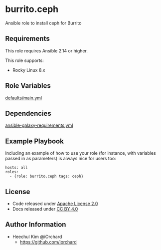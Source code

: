 burrito.ceph
=============

Ansible role to install ceph for Burrito

Requirements
------------

This role requires Ansible 2.14 or higher.

This role supports:

  - Rocky Linux 8.x

Role Variables
--------------

[defaults/main.yml](defaults/main.yml)

Dependencies
------------

[ansible-galaxy-requirements.yml](ansible-galaxy-requirements.yml)

Example Playbook
----------------

Including an example of how to use your role (for instance, with variables passed in as parameters) is always nice for users too:

    hosts: all
    roles:
      - {role: burrito.ceph tags: ceph}

License
-------

  - Code released under [Apache License 2.0](LICENSE)
  - Docs released under [CC BY 4.0](http://creativecommons.org/licenses/by/4.0/)

Author Information
------------------

  - Heechul Kim @iOrchard
      - <https://github.com/iorchard>

